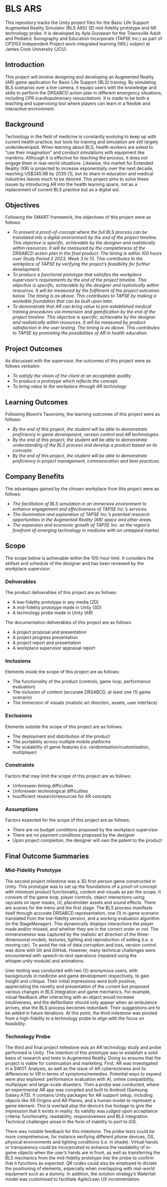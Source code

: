 # BLS ARS

This repository tracks the Unity project files for the Basic Life Support Augmented Reality Simulator (BLS ARS) 3D mid-fidelity prototype and AR technology probe. It is developed by Ayla Gunawan for the Townsville Adult and Pediatric Sonography and Education Incorporate (TAPSE Inc.) as part of CP3103 Independent Project work-integrated learning (WIL) subject at James Cook University (JCU).

## Introduction

This project will involve designing and developing an Augmented Reality (AR) game application for Basic Life Support (BLS) training. By simulating BLS scenarios over a live camera, it equips users with the knowledge and skills to perform the DRSABCD action plan in different emergency situations, including CPR (cardiopulmonary resuscitation). It is made to be both a teaching and supervising tool where players can learn in a flexible and interactive environment.

## Background

Technology in the field of medicine is constantly evolving to keep up with current health practice, but tools for training and simulation are still largely underdeveloped. When learning about BLS, health workers are asked to “use their imagination” and conduct simulations with equipment like manikins. Although it is effective for teaching the process, it does not engage them in real-world situations. Likewise, the market for Extended Reality (XR) is projected to increase exponentially over the next decade, reaching US$345.9B by 2030 [1], but its share in education and medical industries leaves much to be desired. This project aims to solve these issues by introducing AR into the health learning space, not as a replacement of current BLS practice but as a digital aid.

## Objectives

Following the SMART framework, the objectives of this project were as follows:
* _To present a proof-of-concept where the full BLS process can be translated into a digital environment by the end of the project timeline.
This objective is specific, achievable by the designer and realistically within resources. It will be measured by the completeness of the DRSABCD action plan in the final product. The timing is within 100 hours over Study Period 2 2023, Week 3 to 13. This contributes to the workplace of TAPSE by verifying the project’s feasibility for further development._
* _To produce a functional prototype that satisfies the workplace supervisor’s requirements by the end of the project timeline.
This objective is specific, achievable by the designer and realistically within resources. It will be measured by the fulfilment of the project outcomes below. The timing is as above. This contributes to TAPSE by making a workable foundation that can be built upon later._
* _To demonstrate that AR can bring value to pre-established medical training procedures via immersion and gamification by the end of the project timeline.
This objective is specific, achievable by the designer and realistically within resources. It will be measured by product satisfaction in the user testing. The timing is as above. This contributes to TAPSE by promoting the possibilities of AR in health education._

## Project Outcomes

As discussed with the supervisor, the outcomes of this project were as follows verbatim:
* _To satisfy the vision of the client at an acceptable quality_
* _To produce a prototype which reflects the concept_
* _To bring value to the workplace through AR technology_

## Learning Outcomes

Following Bloom’s Taxonomy, the learning outcomes of this project were as follows:
* _By the end of this project, the student will be able to demonstrate proficiency in game development, version control and AR technologies._
* _By the end of this project, the student will be able to demonstrate understanding of the BLS process and develop a product based on its concepts._
* _By the end of this project, the student will be able to demonstrate proficiency in project management, communication and best practices._

## Company Benefits

The advantages gained by the chosen workplace from this project were as follows:
* _The facilitation of BLS simulation in an immersive environment to enhance engagement and effectiveness of TAPSE Inc.’s services._
* _The illumination and exploration of TAPSE Inc.’s potential research opportunities in the Augmented Reality (AR) space and other areas._
* _The expansion and economic growth of TAPSE Inc. as the region’s forefront of emerging technology in medicine with  an untapped market._

## Scope

The scope below is achievable within the 100-hour limit. It considers the skillset and schedule of the designer and has been reviewed by the workplace supervisor.

### Deliverables
The product deliverables of this project are as follows:
* A low-fidelity prototype in any media (2D)
* A mid-fidelity prototype made in Unity (3D)
* A technology probe made in Unity (AR)

The documentation deliverables of this project are as follows:
* A project proposal and presentation
* A project progress presentation
* A project report and presentation
* A workplace supervisor appraisal report

### Inclusions
Elements inside the scope of this project are as follows:
* The functionality of the product (controls, game loop, performance evaluation)
* The inclusion of content (accurate DRSABCD, at least one (1) game scenario)
* The immersion of visuals (realistic art direction, assets, user interface)

### Exclusions
Elements outside the scope of this project are as follows:
* The deployment and distribution of the product
* The portability across multiple mobile platforms
* The scalability of game features (i.e. randomisation/customisation, multiplayer)

### Constraints
Factors that may limit the scope of this project are as follows:
* Unforeseen timing difficulties
* Unforeseen technological difficulties
* Insufficient research/resources for AR concepts

### Assumptions
Factors expected for the scope of this project are as follows:
* There are no budget conditions proposed by the workplace supervisor
* There are no payment conditions proposed by the designer
* Upon project completion, the designer will own the patent to the product

## Final Outcome Summaries

### Mid-Fidelity Prototype

The second project milestone was a 3D first-person game constructed in Unity. This prototype was to set up the foundations of a proof-of-concept with minimum product functionality, content and visuals as per the scope. It consists of the game loop, player controls, object interactions using raycasts on layer masks, UI, placeholder assets and sound effects. There are scenes for the menu and the first stage. The BLS process manifests itself through accurate DRSABCD representation, one (1) in-game scenario translated from the low-fidelity version, and a working evaluation algorithm (in the StageManager). This dynamically displays interactions the player made and/or missed, and whether they are in the correct order or not. The immersiveness was captured by the realistic art direction of the three-dimensional models, textures, lighting and reproduction of setting (i.e. a moving car). To avoid the risk of data corruption and loss, version control was done with Git and GitHub. However, many technical challenges were encountered with speech-to-text operations (repaired using the whisper.unity module) and animations.

User testing was conducted with two (2) anonymous users, with backgrounds in medicine and game development respectively, to gain insight and critique. Their initial impressions were both positive, appreciating the novelty and presentation of the current but proposed various changes in BLS integration and game mechanics. For example, visual feedback after interacting with an object would increase intuitiveness, and the defibrillator should only appear when an ambulance arrives, else the BLS process becomes redundant. Their suggestions are to be added in future iterations. At this point, the third milestone was pivoted from a high-fidelity to a technology probe to align with the focus on feasibility.

### Technology Probe

The third and final project milestone was an AR technology study and probe performed in Unity. The intention of this prototype was to establish a solid basis of research and tests in Augmented Reality. Doing so ensures that the project is viable for continuation and marketing. First, AR was investigated in a SWOT Analysis, as well as the issue of AR cybersickness and its differences to VR in terms of symptoms/remedies. Potential ways to expand were also explored: performance evaluation with AI, online compatibility, multiplayer and large-scale disasters. Then a probe was conducted, where an experimental AR app was compiled and built to Android (Samsung Galaxy A73). It contains Unity packages for AR support setup, including objects like XR Origins and AR Planes, and a human model to represent a game element. This is overlaid atop the device’s live footage to give the impression that it exists in reality. Its validity was judged upon acceptance criteria: functionality, readability, responsiveness and BLS integration. Technical challenges arose in the form of inability to port to iOS.

There was notable feedback for this milestone. The probe tests could be more comprehensive, for instance verifying different phone devices, OS, physical environments and lighting conditions (i.e. in shade). Virtual hands or transparency could be incorporated to enhance the readability of in-game objects when the user’s hands are in front, as well as transferring the BLS mechanics from the mid-fidelity prototype into the probe to confirm that it functions as expected. QR codes could also be employed to dictate the positioning of elements, especially when overlapping with real-world equipment such as a dummy. In addition, the solution strategy’s Waterfall model was customised to facilitate Agile/Lean UX incrementation.
